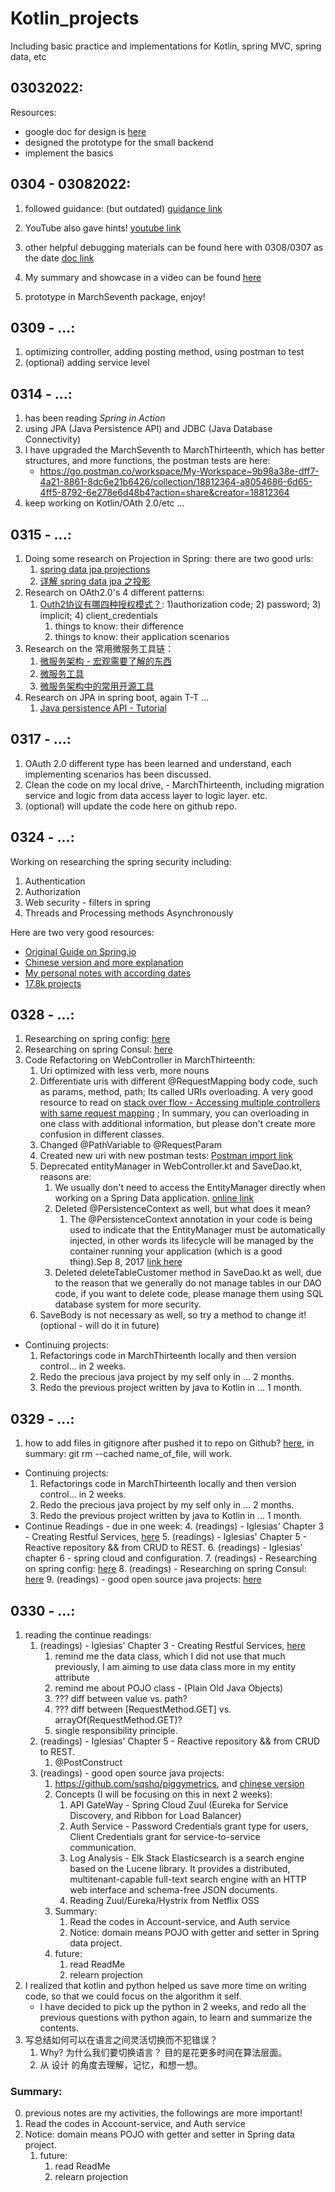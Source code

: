 # Kotlin_projects
Including basic practice and implementations for Kotlin, spring MVC, spring data, etc

## 03032022: 
Resources: 
- google doc for design is [here](https://docs.google.com/document/d/1ieBGVTwmUyke1EScc_R843HqBAQszUCoJqMopxeKQtE/edit?usp=sharing)
- designed the prototype for the small backend
- implement the basics


## 0304 - 03082022:
1. followed guidance: (but outdated) [guidance link](https://kotlination.com/kotlin-spring-jpa-postgresql-spring-boot-example/)

2. YouTube also gave hints! [youtube link](https://www.youtube.com/watch?v=OX40aNnR74U&t=131s)

3. other helpful debugging materials can be found here with 0308/0307 as the date [doc link](https://docs.google.com/document/d/176FhO8TLhA75-_DzcyMtiAMICzVlVHp3zYnUq_CJIBQ/edit?usp=sharing)
4. My summary and showcase in a video can be found [here](https://youtu.be/F3sz-AU1q-I)
5. prototype in MarchSeventh package, enjoy!


## 0309 - ...: 
1. optimizing controller, adding posting method, using postman to test
2. (optional) adding service level

## 0314 - ...: 
1. has been reading _Spring in Action_
2. using JPA (Java Persistence API) and JDBC (Java Database Connectivity)
3. I have upgraded the MarchSeventh to MarchThirteenth, which has better structures, and more functions, the postman tests are here:
   - https://go.postman.co/workspace/My-Workspace~9b98a38e-dff7-4a21-8861-8dc6e21b6426/collection/18812364-a8054686-6d65-4ff5-8792-6e278e6d48b4?action=share&creator=18812364
4. keep working on Kotlin/OAth 2.0/etc ...

## 0315 - ...: 
1. Doing some research on Projection in Spring: there are two good urls: 
   1. [spring data jpa projections](https://www.baeldung.com/spring-data-jpa-projections)
   2. [详解 spring data jpa 之投影](https://m.yisu.com/zixun/215930.html)
2. Research on OAth2.0's 4 different patterns: 
   1. [Outh2协议有哪四种授权模式？](https://blog.csdn.net/qq_45076180/article/details/117364161): 1)authorization code; 2) password; 3) implicit; 4) client_credentials
      1. things to know: their difference
      2. things to know: their application scenarios
3. Research on the 常用微服务工具链： 
   1. [微服务架构 - 宏观需要了解的东西](https://www.zhihu.com/question/24013141)
   2. [微服务工具](https://www.infoq.cn/article/jdfmjp6cwppvogu4heww)
   3. [微服务架构中的常用开源工具](https://www.jianshu.com/p/64ecd80536a2)
4. Research on JPA in spring boot, again T-T ...
   1. [Java persistence API - Tutorial](https://www.vogella.com/tutorials/JavaPersistenceAPI/article.html#:~:text=JPA%20permits%20the%20developer%20to,is%20defined%20via%20persistence%20metadata.)

## 0317 - ...:
   1. OAuth 2.0 different type has been learned and understand, each implementing scenarios has been discussed. 
   2. Clean the code on my local drive, - MarchThirteenth, including migration service and logic from data access layer to logic layer. etc. 
   3. (optional) will update the code here on github repo. 

## 0324 - ...:
Working on researching the spring security including:

   1. Authentication
   2. Authorization
   3. Web security - filters in spring
   4. Threads and Processing methods Asynchronously 

Here are two very good resources:
- [Original Guide on Spring.io](https://spring.io/guides/topicals/spring-security-architecture)
- [Chinese version and more explanation](https://blog.csdn.net/chuixue24/article/details/89382434)
- [My personal notes with according dates](https://docs.google.com/document/d/176FhO8TLhA75-_DzcyMtiAMICzVlVHp3zYnUq_CJIBQ/edit#)
- [17.8k projects](https://github.com/elunez/eladmin)

## 0328 - ...:
1. Researching on spring config: [here](https://spring.io/projects/spring-cloud-config)
2. Researching on spring Consul: [here](https://spring.io/projects/spring-cloud-consul)
3. Code Refactoring on WebController in MarchThirteenth: 
   1. Uri optimized with less verb, more nouns
   2. Differentiate uris with different @RequestMapping body code, such as params, method, path; Its called URIs overloading. 
   A very good resource to read on [stack over flow - Accessing multiple controllers with same request mapping](https://stackoverflow.com/questions/34587254/accessing-multiple-controllers-with-same-request-mapping#:~:text=Unfortunately%2C%20this%20is%20not%20possible,request%20should%20be%20mapped%20to.)
   ; In summary, you can overloading in one class with additional information, but please don't create more confusion in different classes. 
   3. Changed @PathVariable to @RequestParam
   4. Created new uri with new postman tests: [Postman import link](https://go.postman.co/workspace/My-Workspace~9b98a38e-dff7-4a21-8861-8dc6e21b6426/collection/18812364-499335b9-bf43-45a3-90a5-724b93edc103?action=share&creator=18812364)
   5. Deprecated entityManager in WebController.kt and SaveDao.kt, reasons are: 
      1. We usually don't need to access the EntityManager directly when working on a Spring Data application. [online link](https://www.baeldung.com/spring-data-entitymanager)
      2. Deleted @PersistenceContext as well, but what does it mean?
         1. The @PersistenceContext annotation in your code is being used to indicate that the EntityManager must be automatically injected, in other words its lifecycle will be managed by the container running your application (which is a good thing).Sep 8, 2017
         [link here](https://stackoverflow.com/questions/46114254/spring-boot-persistence-context-annotation#:~:text=The%20%40PersistenceContext%20annotation%20in%20your,which%20is%20a%20good%20thing)
      3. Deleted deleteTableCustomer method in SaveDao.kt as well, due to the reason that we generally do not manage tables in our DAO code, 
      if you want to delete code, please manage them using SQL database system for more security.
   6. SaveBody is not necessary as well, so try a method to change it! (optional - will do it in future)
- Continuing projects: 
  1. Refactorings code in MarchThirteenth locally and then version control... in 2 weeks. 
  2. Redo the precious java project by my self only in ... 2 months.
  3. Redo the previous project written by java to Kotlin in ... 1 month.

## 0329 - ...:
1. how to add files in gitignore after pushed it to repo on Github? [here](https://stackoverflow.com/questions/4308610/how-to-ignore-certain-files-in-git), in summary: git rm --cached name_of_file, will work.

- Continuing projects:
   1. Refactorings code in MarchThirteenth locally and then version control... in 2 weeks.
   2. Redo the precious java project by my self only in ... 2 months.
   3. Redo the previous project written by java to Kotlin in ... 1 month.
- Continue Readings - due in one week: 
   4. (readings) - Iglesias' Chapter 3 - Creating Restful Services, [here](file:///C:/Users/Jacky/OneDrive/Desktop/02272022%20-%20%E4%BA%BA%E7%94%9F%E6%88%90%E9%95%BF/Backend%20books/Hands-On%20Microservices%20with%20Kotlin%20Build%20reactive%20and%20cloud-native%20microservices%20with%20Kotlin%20using%20Spring%205%20and%20Spring%20Boot...%20(Juan%20Antonio%20Medina%20Iglesias)%20(z-lib.org).pdf)
   5. (readings) - Iglesias' Chapter 5 - Reactive repository && from CRUD to REST.
   6. (readings) - Iglesias' chapter 6 - spring cloud and configuration.
   7. (readings) - Researching on spring config: [here](https://spring.io/projects/spring-cloud-config)
   8. (readings) - Researching on spring Consul: [here](https://spring.io/projects/spring-cloud-consul)
   9. (readings) - good open source java projects: [here](https://github.com/sqshq/piggymetrics)


## 0330 - ...: 
1. reading the continue readings:
   1. (readings) - Iglesias' Chapter 3 - Creating Restful Services, [here](file:///C:/Users/Jacky/OneDrive/Desktop/02272022%20-%20%E4%BA%BA%E7%94%9F%E6%88%90%E9%95%BF/Backend%20books/Hands-On%20Microservices%20with%20Kotlin%20Build%20reactive%20and%20cloud-native%20microservices%20with%20Kotlin%20using%20Spring%205%20and%20Spring%20Boot...%20(Juan%20Antonio%20Medina%20Iglesias)%20(z-lib.org).pdf)
      1. remind me the data class, which I did not use that much previously, I am aiming to use data class more in my entity
            attribute
      2. remind me about POJO class - (Plain Old Java Objects)
      3. ??? diff between value vs. path? 
      4. ??? diff between [RequestMethod.GET] vs. arrayOf(RequestMethod.GET)?
      5. single responsibility principle. 
   2. (readings) - Iglesias' Chapter 5 - Reactive repository && from CRUD to REST.
      1. @PostConstruct
   3. (readings) - good open source java projects: 
      1. https://github.com/sqshq/piggymetrics, and [chinese version](https://github.com/spring2go/piggymetrics)
      2. Concepts (I will be focusing on this in next 2 weeks):
         1. API GateWay - Spring Cloud Zuul (Eureka for Service Discovery, and Ribbon for Load Balancer)
         2. Auth Service - Password Credentials grant type for users, Client Credentials grant for service-to-service communication.
         3. Log Analysis - Elk Stack Elasticsearch is a search engine based on the Lucene library. It provides a distributed, multitenant-capable full-text search engine with an HTTP web interface and schema-free JSON documents.
         4. Reading Zuul/Eureka/Hystrix from Netflix OSS
      3. Summary: 
         1. Read the codes in Account-service, and Auth service
         2. Notice: domain means POJO with getter and setter in Spring data project. 
      4. future: 
         1. read ReadMe 
         2. relearn projection
2. I realized that kotlin and python helped us save more time on writing code, so that we could focus on the algorithm it self. 
   - I have decided to pick up the python in 2 weeks, and redo all the previous questions with python again, to learn and 
   summarize the contents. 
3. 写总结如何可以在语言之间灵活切换而不犯错误？
   1. Why? 为什么我们要切换语言？ 目的是花更多时间在算法层面。
   2. 从 设计 的角度去理解，记忆，和想一想。

### Summary: 
0. previous notes are my activities, the followings are more important!
1. Read the codes in Account-service, and Auth service
2. Notice: domain means POJO with getter and setter in Spring data project.
   1. future:
       1. read ReadMe
       2. relearn projection



